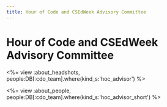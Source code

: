 ```yaml
---
title: Hour of Code and CSEdWeek Advisory Committee
---
```

# Hour of Code and CSEdWeek Advisory Committee

<%= view :about_headshots, people:DB[:cdo_team].where(kind_s:'hoc_advisor') %>

<%= view :about_people, people:DB[:cdo_team].where(kind_s:'hoc_advisor_short') %>
